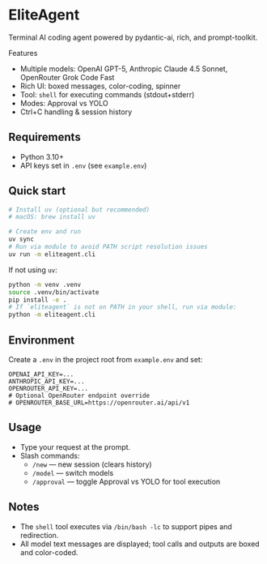 # EliteAgent

Terminal AI coding agent powered by pydantic-ai, rich, and prompt-toolkit.

Features
- Multiple models: OpenAI GPT-5, Anthropic Claude 4.5 Sonnet, OpenRouter Grok Code Fast
- Rich UI: boxed messages, color-coding, spinner
- Tool: `shell` for executing commands (stdout+stderr)
- Modes: Approval vs YOLO
- Ctrl+C handling & session history

## Requirements
- Python 3.10+
- API keys set in `.env` (see `example.env`)

## Quick start

```bash
# Install uv (optional but recommended)
# macOS: brew install uv

# Create env and run
uv sync
# Run via module to avoid PATH script resolution issues
uv run -m eliteagent.cli
```

If not using `uv`:

```bash
python -m venv .venv
source .venv/bin/activate
pip install -e .
# If `eliteagent` is not on PATH in your shell, run via module:
python -m eliteagent.cli
```

## Environment
Create a `.env` in the project root from `example.env` and set:

```
OPENAI_API_KEY=...
ANTHROPIC_API_KEY=...
OPENROUTER_API_KEY=...
# Optional OpenRouter endpoint override
# OPENROUTER_BASE_URL=https://openrouter.ai/api/v1
```

## Usage
- Type your request at the prompt.
- Slash commands:
  - `/new` — new session (clears history)
  - `/model` — switch models
  - `/approval` — toggle Approval vs YOLO for tool execution

## Notes
- The `shell` tool executes via `/bin/bash -lc` to support pipes and redirection.
- All model text messages are displayed; tool calls and outputs are boxed and color-coded.


